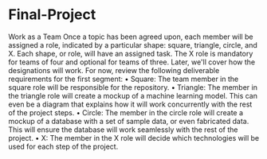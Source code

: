 # Final-Project

Work as a Team
Once a topic has been agreed upon, each member will be assigned a role, indicated by a particular shape: square, triangle, circle, and X. Each shape, or role, will have an assigned task.
The X role is mandatory for teams of four and optional for teams of three. Later, we'll cover how the designations will work. For now, review the following deliverable requirements for the first segment:
•	Square: The team member in the square role will be responsible for the repository.
•	Triangle: The member in the triangle role will create a mockup of a machine learning model. This can even be a diagram that explains how it will work concurrently with the rest of the project steps.
•	Circle: The member in the circle role will create a mockup of a database with a set of sample data, or even fabricated data. This will ensure the database will work seamlessly with the rest of the project.
•	X: The member in the X role will decide which technologies will be used for each step of the project.

